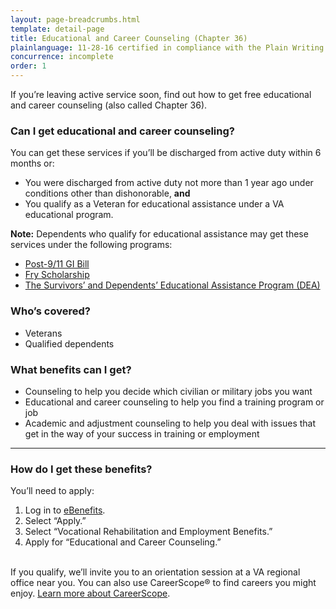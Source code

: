 ```yaml
---
layout: page-breadcrumbs.html
template: detail-page
title: Educational and Career Counseling (Chapter 36)
plainlanguage: 11-28-16 certified in compliance with the Plain Writing Act
concurrence: incomplete
order: 1
---
```


<div class="va-introtext">

If you’re leaving active service soon, find out how to get free educational and career counseling (also called Chapter 36). 

</div>

<div class="feature" markdown="1">

### Can I get educational and career counseling?

You can get these services if you’ll be discharged from active duty within 6 months or:
-	You were discharged from active duty not more than 1 year ago under conditions other than dishonorable, **and**
-	You qualify as a Veteran for educational assistance under a VA educational program. 

**Note:** Dependents who qualify for educational assistance may get these services under the following programs:
- [Post-9/11 GI Bill](/education/gi-bill/post-9-11/)
- [Fry Scholarship](/education/gi-bill/survivors-dependent-assistance/fry-scholarship/)
- [The Survivors’ and Dependents’ Educational Assistance Program (DEA)](/education/gi-bill/survivors-dependent-assistance/dependents-education/)

### Who’s covered? 

- Veterans
- Qualified dependents 

</div>

### What benefits can I get? 

-	Counseling to help you decide which civilian or military jobs you want
-	Educational and career counseling to help you find a training program or job
-	Academic and adjustment counseling to help you deal with issues that get in the way of your success in training or employment

-----

### How do I get these benefits? 

You’ll need to apply:

1. Log in to [eBenefits](https://www.ebenefits.va.gov).
2. Select “Apply.”
3. Select “Vocational Rehabilitation and Employment Benefits.”
4. Apply for “Educational and Career Counseling.”<br /><br />

If you qualify, we’ll invite you to an orientation session at a VA regional office near you. You can also use CareerScope&reg; to find careers you might enjoy. [Learn more about CareerScope](/education/tools-programs/careerscope/). 
